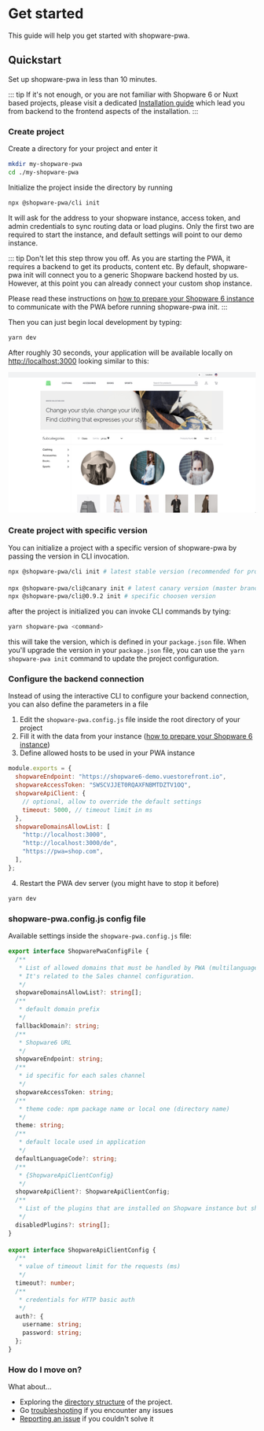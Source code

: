 # Get started

This guide will help you get started with shopware-pwa.

## Quickstart

Set up shopware-pwa in less than 10 minutes.

::: tip
If it's not enough, or you are not familiar with Shopware 6 or Nuxt based projects, please visit a dedicated [Installation guide](./installation.md) which lead you from backend to the frontend aspects of the installation.
:::

### Create project

Create a directory for your project and enter it

```bash
mkdir my-shopware-pwa
cd ./my-shopware-pwa
```

Initialize the project inside the directory by running

```bash
npx @shopware-pwa/cli init
```

It will ask for the address to your shopware instance, access token, and admin credentials to sync routing data or load plugins. Only the first two are required to start the instance, and default settings will point to our demo instance.

::: tip
Don't let this step throw you off. As you are starting the PWA, it requires a backend to get its products, content etc. By default, shopware-pwa init will connect you to a generic Shopware backend hosted by us. However, at this point you can already connect your custom shop instance.

Please read these instructions on [how to prepare your Shopware 6 instance](/landing/getting-started/prepare-shopware.html) to communicate with the PWA before running shopware-pwa init.
:::

Then you can just begin local development by typing:

```bash
yarn dev
```

After roughly 30 seconds, your application will be available locally on [http://localhost:3000](http://localhost:3000) looking similar to this:

![shopware-pwa after init](./../assets/shopware_pwa_init.png)

### Create project with specific version

You can initialize a project with a specific version of shopware-pwa by passing the version in CLI invocation.

```bash
npx @shopware-pwa/cli init # latest stable version (recommended for production)

npx @shopware-pwa/cli@canary init # latest canary version (master branch) for development
npx @shopware-pwa/cli@0.9.2 init # specific choosen version
```

after the project is initialized you can invoke CLI commands by tying:

```bash
yarn shopware-pwa <command>
```

this will take the version, which is defined in your `package.json` file. When you'll upgrade the version in your `package.json` file, you can use the `yarn shopware-pwa init` command to update the project configuration.

### Configure the backend connection

Instead of using the interactive CLI to configure your backend connection, you can also define the parameters in a file

1. Edit the `shopware-pwa.config.js` file inside the root directory of your project
2. Fill it with the data from your instance ([how to prepare your Shopware 6 instance](./prepare-shopware))
3. Define allowed hosts to be used in your PWA instance

```js
module.exports = {
  shopwareEndpoint: "https://shopware6-demo.vuestorefront.io",
  shopwareAccessToken: "SWSCVJJET0RQAXFNBMTDZTV1OQ",
  shopwareApiClient: {
    // optional, allow to override the default settings
    timeout: 5000, // timeout limit in ms
  },
  shopwareDomainsAllowList: [
    "http://localhost:3000",
    "http://localhost:3000/de",
    "https://pwa=shop.com",
  ],
};
```

4. Restart the PWA dev server (you might have to stop it before)

```bash
yarn dev
```

### shopware-pwa.config.js config file

Available settings inside the `shopware-pwa.config.js` file:

```ts
export interface ShopwarePwaConfigFile {
  /**
   * List of allowed domains that must be handled by PWA (multilanguage routing requires that config)
   * It's related to the Sales channel configuration.
   */
  shopwareDomainsAllowList?: string[];
  /**
   * default domain prefix
   */
  fallbackDomain?: string;
  /**
   * Shopware6 URL
   */
  shopwareEndpoint: string;
  /**
   * id specific for each sales channel
   */
  shopwareAccessToken: string;
  /**
   * theme code: npm package name or local one (directory name)
   */
  theme: string;
  /**
   * default locale used in application
   */
  defaultLanguageCode?: string;
  /**
   * {ShopwareApiClientConfig}
   */
  shopwareApiClient?: ShopwareApiClientConfig;
  /**
   * List of the plugins that are installed on Shopware instance but should not be loaded.
   */
  disabledPlugins?: string[];
}

export interface ShopwareApiClientConfig {
  /**
   * value of timeout limit for the requests (ms)
   */
  timeout?: number;
  /**
   * credentials for HTTP basic auth
   */
  auth?: {
    username: string;
    password: string;
  };
}
```

### How do I move on?

What about...

- Exploring the [directory structure](/landing/project/structure/) of the project.
- Go [troubleshooting](/landing/resources/troubleshooting/) if you encounter any issues
- [Reporting an issue](https://github.com/DivanteLtd/shopware-pwa/issues/new/choose) if you couldn't solve it
